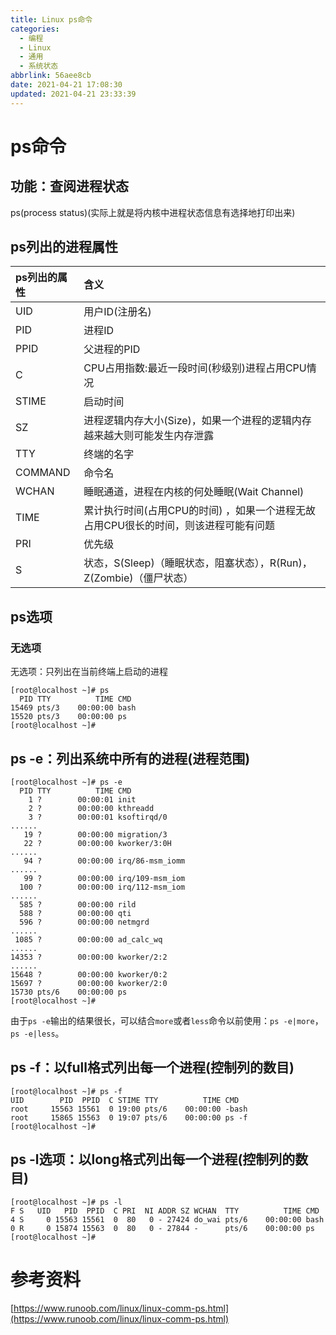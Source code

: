 ```yaml
---
title: Linux ps命令
categories: 
  - 编程
  - Linux
  - 通用
  - 系统状态
abbrlink: 56aee8cb
date: 2021-04-21 17:08:30
updated: 2021-04-21 23:33:39
---
```

# ps命令
## 功能：查阅进程状态
ps(process status)(实际上就是将内核中进程状态信息有选择地打印出来)
## ps列出的进程属性

|ps列出的属性|含义|
|:---|:---|
|UID|用户ID(注册名)|
|PID|进程ID|
|PPID|父进程的PID|
|C|CPU占用指数:最近一段时间(秒级别)进程占用CPU情况|
|STIME|启动时间|
|SZ|进程逻辑内存大小(Size)，如果一个进程的逻辑内存越来越大则可能发生内存泄露|
|TTY|终端的名字|
|COMMAND|命令名|
|WCHAN|睡眠通道，进程在内核的何处睡眠(Wait Channel)|
|TIME|累计执行时间(占用CPU的时间) ，如果一个进程无故占用CPU很长的时间，则该进程可能有问题|
|PRI|优先级|
|S|状态，S(Sleep)（睡眠状态，阻塞状态），R(Run)， Z(Zombie)（僵尸状态）|

## ps选项
### 无选项
无选项：只列出在当前终端上启动的进程
```
[root@localhost ~]# ps
  PID TTY          TIME CMD
15469 pts/3    00:00:00 bash
15520 pts/3    00:00:00 ps
[root@localhost ~]# 
```
## ps -e：列出系统中所有的进程(进程范围)
```
[root@localhost ~]# ps -e
  PID TTY          TIME CMD
    1 ?        00:00:01 init
    2 ?        00:00:00 kthreadd
    3 ?        00:00:01 ksoftirqd/0
......
   19 ?        00:00:00 migration/3
   22 ?        00:00:00 kworker/3:0H
......
   94 ?        00:00:00 irq/86-msm_iomm
......
   99 ?        00:00:00 irq/109-msm_iom
  100 ?        00:00:00 irq/112-msm_iom
......
  585 ?        00:00:00 rild
  588 ?        00:00:00 qti
  596 ?        00:00:00 netmgrd
......
 1085 ?        00:00:00 ad_calc_wq
......
14353 ?        00:00:00 kworker/2:2
......
15648 ?        00:00:00 kworker/0:2
15697 ?        00:00:00 kworker/2:0
15730 pts/6    00:00:00 ps
[root@localhost ~]# 
```
由于`ps -e`输出的结果很长，可以结合`more`或者`less`命令以前使用：`ps -e|more`，`ps -e|less`。
## ps -f：以full格式列出每一个进程(控制列的数目)
```
[root@localhost ~]# ps -f
UID        PID  PPID  C STIME TTY          TIME CMD
root     15563 15561  0 19:00 pts/6    00:00:00 -bash
root     15865 15563  0 19:07 pts/6    00:00:00 ps -f
[root@localhost ~]#
```
## ps -l选项：以long格式列出每一个进程(控制列的数目)
```
[root@localhost ~]# ps -l
F S   UID   PID  PPID  C PRI  NI ADDR SZ WCHAN  TTY          TIME CMD
4 S     0 15563 15561  0  80   0 - 27424 do_wai pts/6    00:00:00 bash
0 R     0 15874 15563  0  80   0 - 27844 -      pts/6    00:00:00 ps
[root@localhost ~]# 
```

# 参考资料
[https://www.runoob.com/linux/linux-comm-ps.html](https://www.runoob.com/linux/linux-comm-ps.html)
